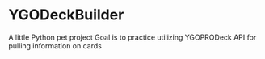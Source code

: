 # YGODeckBuilder
A little Python pet project
Goal is to practice utilizing YGOPRODeck API for pulling information on cards
